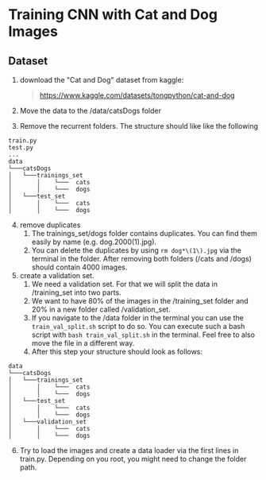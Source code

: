 # Training CNN with Cat and Dog Images

## Dataset
1. download the "Cat and Dog" dataset from kaggle: 
    > https://www.kaggle.com/datasets/tongpython/cat-and-dog

2. Move the data to the /data/catsDogs folder
3. Remove the recurrent folders. The structure should like like the following 

``` 
train.py
test.py
...
data
└───catsDogs
│   └───trainings_set
│       │    └───  cats
│       │    └───  dogs
│   └───test_set
│       │    └───  cats
│       │    └───  dogs

```

4. remove duplicates
   1. The trainings_set/dogs folder contains duplicates. You can find them easily by name (e.g. dog.2000(1).jpg).
   2. You can delete the duplicates by using `rm dog*\(1\).jpg` via the terminal in the folder. 
   After removing both folders (/cats and /dogs) should contain 4000 images.  
5. create a validation set.
   1. We need a validation set. For that we will split the data in /training_set into two parts.
   2. We want to have 80% of the images in the /training_set folder and 20% in a new folder called /validation_set.
   3. If you navigate to the /data folder in the terminal you can use the `train_val_split.sh` script to do so.
      You can execute such a bash script with `bash train_val_split.sh` in the terminal. 
      Feel free to also move the file in a different way.
   4. After this step your structure should look as follows:
``` 
data
└───catsDogs
│   └───trainings_set
│       │    └───  cats
│       │    └───  dogs
│   └───test_set
│       │    └───  cats
│       │    └───  dogs
│   └───validation_set
│       │    └───  cats
│       │    └───  dogs

```

6. Try to load the images and create a data loader via the first lines in train.py. 
Depending on you root, you might need to change the folder path.